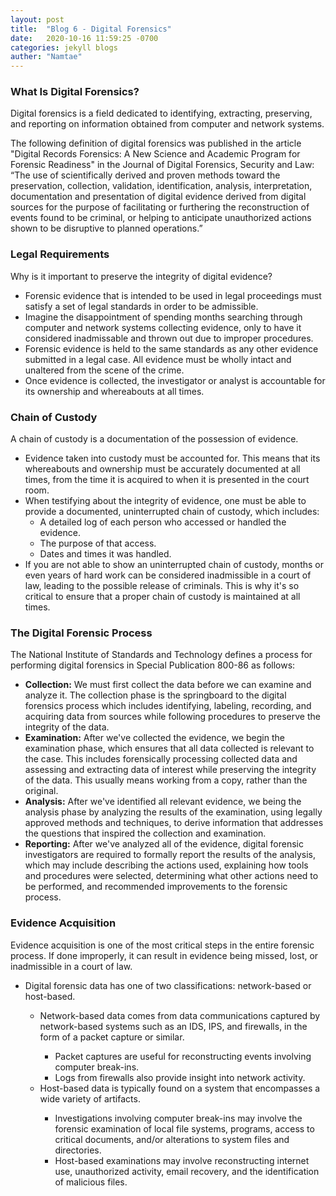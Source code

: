 ```yaml
---
layout: post
title:  "Blog 6 - Digital Forensics"
date:   2020-10-16 11:59:25 -0700
categories: jekyll blogs
auther: "Namtae"
---
```

<html>
<h3>What Is Digital Forensics?</h3>
<p>Digital forensics is a field dedicated to identifying, extracting, preserving, and reporting on information obtained from computer and network systems.</p>

<p>The following definition of digital forensics was published in the article "Digital Records Forensics: A New Science and Academic Program for Forensic Readiness" in the Journal of Digital Forensics, Security and Law:
“The use of scientifically derived and proven methods toward the preservation, collection, validation, identification, analysis, interpretation, documentation and presentation of digital evidence derived from digital sources for the purpose of facilitating or furthering the reconstruction of events found to be criminal, or helping to anticipate unauthorized actions shown to be disruptive to planned operations.”</p>



<h3>Legal Requirements</h3>
<p>Why is it important to preserve the integrity of digital evidence?</p>
    <ul>
        <li>Forensic evidence that is intended to be used in legal proceedings must satisfy a set of legal standards in order to be admissible.</li>
        <li>Imagine the disappointment of spending months searching through computer and network systems collecting evidence, only to have it considered inadmissable and thrown out due to improper procedures.</li>
        <li>Forensic evidence is held to the same standards as any other evidence submitted in a legal case. All evidence must be wholly intact and unaltered from the scene of the crime.</li>
        <li>Once evidence is collected, the investigator or analyst is accountable for its ownership and whereabouts at all times.</li>
    </ul>

<h3>Chain of Custody</h3>
<p>A chain of custody is a documentation of the possession of evidence.</p>
    <ul>
        <li>Evidence taken into custody must be accounted for. This means that its whereabouts and ownership must be accurately documented at all times, from the time it is acquired to when it is presented in the court room.</li>
        <li>When testifying about the integrity of evidence, one must be able to provide a documented, uninterrupted chain of custody, which includes:
            <ul>
                <li>A detailed log of each person who accessed or handled the evidence.</li>
                <li>The purpose of that access.</li>
                <li>Dates and times it was handled.</li>
            </ul>
        <li>If you are not able to show an uninterrupted chain of custody, months or even years of hard work can be considered inadmissible in a court of law, leading to the possible release of criminals. This is why it's so critical to ensure that a proper chain of custody is maintained at all times.</li>
    </ul>

<h3>The Digital Forensic Process</h3>
<p>The National Institute of Standards and Technology defines a process for performing digital forensics in Special Publication 800-86 as follows:</p>
    <ul>
        <li><b>Collection:</b> We must first collect the data before we can examine and analyze it. The collection phase is the springboard to the digital forensics process which includes identifying, labeling, recording, and acquiring data from sources while following procedures to preserve the integrity of the data.</li>
        <li><b>Examination:</b> After we've collected the evidence, we begin the examination phase, which ensures that all data collected is relevant to the case. This includes forensically processing collected data and assessing and extracting data of interest while preserving the integrity of the data. This usually means working from a copy, rather than the original.</li>
        <li><b>Analysis:</b> After we've identified all relevant evidence, we being the analysis phase by analyzing the results of the examination, using legally approved methods and techniques, to derive information that addresses the questions that inspired the collection and examination.</li>
        <li><b>Reporting:</b> After we've analyzed all of the evidence, digital forensic investigators are required to formally report the results of the analysis, which may include describing the actions used, explaining how tools and procedures were selected, determining what other actions need to be performed, and recommended improvements to the forensic process.</li>
    </ul>

<h3>Evidence Acquisition</h3>
<p>Evidence acquisition is one of the most critical steps in the entire forensic process. If done improperly, it can result in evidence being missed, lost, or inadmissible in a court of law.</p>
    <ul>
        <li>Digital forensic data has one of two classifications: network-based or host-based.</li>
            <ul>
                <li>Network-based data comes from data communications captured by network-based systems such as an IDS, IPS, and firewalls, in the form of a packet capture or similar.</li>
                    <ul>
                        <li>Packet captures are useful for reconstructing events involving computer break-ins.</li>
                        <li>Logs from firewalls also provide insight into network activity.</li>
                    </ul>
                <li>Host-based data is typically found on a system that encompasses a wide variety of artifacts.</li>
                    <ul>
                        <li>Investigations involving computer break-ins may involve the forensic examination of local file systems, programs, access to critical documents, and/or alterations to system files and directories.</li>
                        <li>Host-based examinations may involve reconstructing internet use, unauthorized activity, email recovery, and the identification of malicious files.</li>
                    </ul>
            </ul>
    </ul>

</html>





